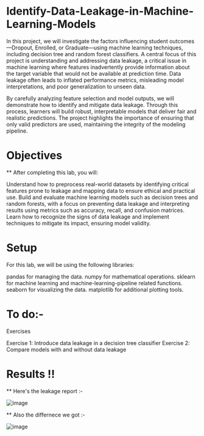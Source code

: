 # Identify-Data-Leakage-in-Machine-Learning-Models

In this project, we will investigate the factors influencing student outcomes—Dropout, Enrolled, or Graduate—using machine learning techniques, including decision tree and random forest classifiers. A central focus of this project is understanding and addressing data leakage, a critical issue in machine learning where features inadvertently provide information about the target variable that would not be available at prediction time. Data leakage often leads to inflated performance metrics, misleading model interpretations, and poor generalization to unseen data.

By carefully analyzing feature selection and model outputs, we will demonstrate how to identify and mitigate data leakage. Through this process, learners will build robust, interpretable models that deliver fair and realistic predictions. The project highlights the importance of ensuring that only valid predictors are used, maintaining the integrity of the modeling pipeline.

# Objectives
** After completing this lab, you will:

Understand how to preprocess real-world datasets by identifying critical features prone to leakage and mapping data to ensure ethical and practical use.
Build and evaluate machine learning models such as decision trees and random forests, with a focus on preventing data leakage and interpreting results using metrics such as accuracy, recall, and confusion matrices.
Learn how to recognize the signs of data leakage and implement techniques to mitigate its impact, ensuring model validity.


# Setup
For this lab, we will be using the following libraries:

pandas for managing the data.
numpy for mathematical operations.
sklearn for machine learning and machine-learning-pipeline related functions.
seaborn for visualizing the data.
matplotlib for additional plotting tools.

# To do:- 
Exercises

Exercise 1: Introduce data leakage in a decision tree classifier
Exercise 2: Compare models with and without data leakage

# Results !! 
** Here's the leakage report :- 

![image](https://github.com/user-attachments/assets/5d7ddc00-8574-4310-b173-1c91fc2ee60f)

** Also the differnece we got :- 

![image](https://github.com/user-attachments/assets/57476a58-2d30-4a56-97b0-3ce9b8567dd3)

